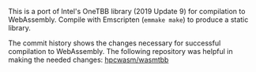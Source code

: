 This is a port of Intel's OneTBB library (2019 Update 9) for compilation to WebAssembly. Compile with Emscripten (`emmake make`) to produce a static library.

The commit history shows the changes necessary for successful compilation to WebAssembly. The following repository was helpful in making the needed changes: [hpcwasm/wasmtbb](https://github.com/hpcwasm/wasmtbb)
